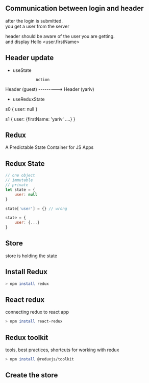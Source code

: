 
## Communication between login and header

after the login is submitted.  
you get a user from the server

header should be aware of the user you are getting.  
and display Hello <user.firstName>

## Header update

- useState

                Action
Header (guest) ---------> Header (yariv)



- useReduxState


s0
{
    user: null
}

s1
{
    user: {firstName: 'yariv' ....}
}

## Redux

A Predictable State Container for JS Apps

## Redux State

```js
// one object
// immutable
// private
let state = {
    user: null
}

state['user'] = {} // wrong

state = {
    user: {...}
}
```

## Store

store is holding the state

## Install Redux

```bash
> npm install redux
```

## React redux

connecting redux to react app

```bash
> npm install react-redux
```

## Redux toolkit

tools, best practices, shortcuts for working with redux

```bash
> npm install @reduxjs/toolkit
```

## Create the store

